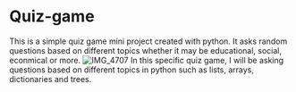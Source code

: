 # Quiz-game
This is a simple quiz game mini project created with python. It asks random questions based on different topics whether it may be educational, social, econmical or more. 
![IMG_4707](https://github.com/larnelle15/Quiz-game/assets/139686202/5926c659-7ba4-48e0-9a98-ead6f4cf088f)
In this specific quiz game, I will be asking questions based on different topics in python such as lists, arrays, dictionaries and trees.
